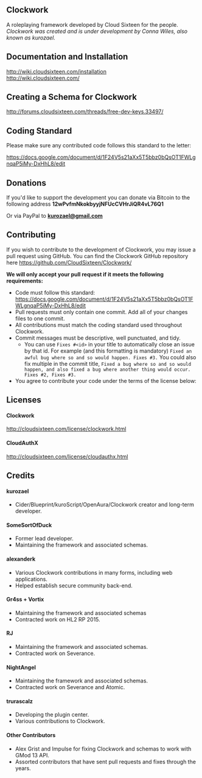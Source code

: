 Clockwork
---------
A roleplaying framework developed by Cloud Sixteen for the people.  
*Clockwork was created and is under development by Conna Wiles, also known as kurozael.*

Documentation and Installation
------------
http://wiki.cloudsixteen.com/installation  
http://wiki.cloudsixteen.com/

Creating a Schema for Clockwork
------------
http://forums.cloudsixteen.com/threads/free-dev-keys.33497/

Coding Standard
------------
Please make sure any contributed code follows this standard to the letter:

https://docs.google.com/document/d/1F24V5s21aXx5T5bbz0bQsOT1FWLgnqaP5iMy-DxHhL8/edit

Donations
------------
If you'd like to support the development you can donate via Bitcoin to the following address
**12wPvfmNkokbyyjNFUcCVHrJiQR4vL76Q1**

Or via PayPal to **kurozael@gmail.com**

Contributing
------------
If you wish to contribute to the development of Clockwork, you may issue a pull request using GitHub. You can find the Clockwork GitHub repository here https://github.com/CloudSixteen/Clockwork/
  
**We will only accept your pull request if it meets the following requirements:**
  
* Code must follow this standard: https://docs.google.com/document/d/1F24V5s21aXx5T5bbz0bQsOT1FWLgnqaP5iMy-DxHhL8/edit
* Pull requests must only contain one commit. Add all of your changes files to one commit.
* All contributions must match the coding standard used throughout Clockwork.
* Commit messages must be descriptive, well punctuated, and tidy.
  * You can use `Fixes #<id>` in your title to automatically close an issue by that id. For example (and this formatting is mandatory) `Fixed an awful bug where so and so would happen. Fixes #3.` You could also fix multiple in the commit title, `Fixed a bug where so and so would happen, and also fixed a bug where another thing would occur. Fixes #2, Fixes #3.`
* You agree to contribute your code under the terms of the license below:

Licenses
-------

#### Clockwork
http://cloudsixteen.com/license/clockwork.html

#### CloudAuthX
http://cloudsixteen.com/license/cloudauthx.html

Credits
-------

#### kurozael
* Cider/Blueprint/kuroScript/OpenAura/Clockwork creator and long-term developer.

#### SomeSortOfDuck
* Former lead developer.
* Maintaining the framework and associated schemas.

#### alexanderk
* Various Clockwork contributions in many forms, including web applications.
* Helped establish secure community back-end.

#### Gr4ss + Vortix
* Maintaining the framework and associated schemas
* Contracted work on HL2 RP 2015.

#### RJ
* Maintaining the framework and associated schemas.
* Contracted work on Severance.

#### NightAngel
* Maintaining the framework and associated schemas.
* Contracted work on Severance and Atomic.

#### trurascalz
* Developing the plugin center.
* Various contributions to Clockwork.

#### Other Contributors
* Alex Grist and Impulse for fixing Clockwork and schemas to work with GMod 13 API.
* Assorted contributors that have sent pull requests and fixes through the years.

